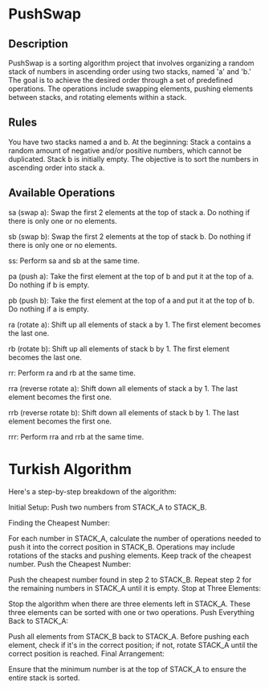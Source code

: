 # PushSwap
## Description
PushSwap is a sorting algorithm project that involves organizing a random stack of numbers in ascending order using two stacks, named 'a' and 'b.' The goal is to achieve the desired order through a set of predefined operations. The operations include swapping elements, pushing elements between stacks, and rotating elements within a stack.

## Rules
You have two stacks named a and b.
At the beginning:
Stack a contains a random amount of negative and/or positive numbers, which cannot be duplicated.
Stack b is initially empty.
The objective is to sort the numbers in ascending order into stack a.
## Available Operations
sa (swap a): Swap the first 2 elements at the top of stack a. Do nothing if there is only one or no elements.

sb (swap b): Swap the first 2 elements at the top of stack b. Do nothing if there is only one or no elements.

ss: Perform sa and sb at the same time.

pa (push a): Take the first element at the top of b and put it at the top of a. Do nothing if b is empty.

pb (push b): Take the first element at the top of a and put it at the top of b. Do nothing if a is empty.

ra (rotate a): Shift up all elements of stack a by 1. The first element becomes the last one.

rb (rotate b): Shift up all elements of stack b by 1. The first element becomes the last one.

rr: Perform ra and rb at the same time.

rra (reverse rotate a): Shift down all elements of stack a by 1. The last element becomes the first one.

rrb (reverse rotate b): Shift down all elements of stack b by 1. The last element becomes the first one.

rrr: Perform rra and rrb at the same time.

# Turkish Algorithm
Here's a step-by-step breakdown of the algorithm:

Initial Setup: Push two numbers from STACK_A to STACK_B.

Finding the Cheapest Number:

For each number in STACK_A, calculate the number of operations needed to push it into the correct position in STACK_B.
Operations may include rotations of the stacks and pushing elements.
Keep track of the cheapest number.
Push the Cheapest Number:

Push the cheapest number found in step 2 to STACK_B.
Repeat step 2 for the remaining numbers in STACK_A until it is empty.
Stop at Three Elements:

Stop the algorithm when there are three elements left in STACK_A.
These three elements can be sorted with one or two operations.
Push Everything Back to STACK_A:

Push all elements from STACK_B back to STACK_A.
Before pushing each element, check if it's in the correct position; if not, rotate STACK_A until the correct position is reached.
Final Arrangement:

Ensure that the minimum number is at the top of STACK_A to ensure the entire stack is sorted.
